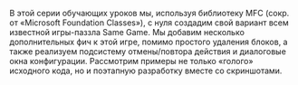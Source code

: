 В этой серии обучающих уроков мы, используя библиотеку MFC (сокр. от «Microsoft Foundation Classes»), с нуля создадим свой вариант всем известной игры-паззла Same Game. Мы добавим несколько дополнительных фич к этой игре, помимо простого удаления блоков, а также реализуем подсистему отмены/повтора действия и диалоговые окна конфигурации. Рассмотрим примеры не только «голого» исходного кода, но и поэтапную разработку вместе со скриншотами.
